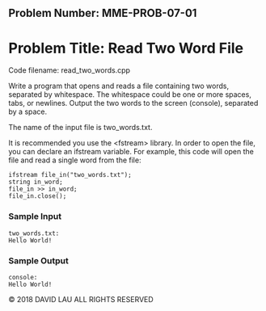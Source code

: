 Problem Number: MME-PROB-07-01
------------------------------

Problem Title: Read Two Word File
=================================

Code filename: read_two_words.cpp

Write a program that opens and reads a file containing two words, separated by whitespace. The whitespace could be one or more spaces, tabs, or newlines. Output the two words to the screen (console), separated by a space.

The name of the input file is two_words.txt.

It is recommended you use the &lt;fstream&gt; library. In order to open the file, you can declare an ifstream variable. For example, this code will open the file and read a single word from the file:

    ifstream file_in("two_words.txt");
    string in_word;
    file_in >> in_word;
    file_in.close();

### Sample Input

    two_words.txt:
    Hello World!

### Sample Output

    console:
    Hello World!

© 2018 DAVID LAU ALL RIGHTS RESERVED
